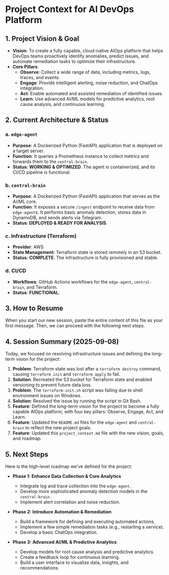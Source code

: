 # Project Context for AI DevOps Platform

## 1. Project Vision & Goal

- **Vision**: To create a fully capable, cloud-native AIOps platform that helps DevOps teams proactively identify anomalies, predict issues, and automate remediation tasks to optimize their infrastructure.
- **Core Pillars**:
    - **Observe**: Collect a wide range of data, including metrics, logs, traces, and events.
    - **Engage**: Provide intelligent alerting, noise reduction, and ChatOps integration.
    - **Act**: Enable automated and assisted remediation of identified issues.
    - **Learn**: Use advanced AI/ML models for predictive analytics, root cause analysis, and continuous learning.

## 2. Current Architecture & Status

### a. `edge-agent`
- **Purpose**: A Dockerized Python (FastAPI) application that is deployed on a target server.
- **Function**: It queries a Prometheus instance to collect metrics and forwards them to the `central-brain`.
- **Status**: **WORKING & OPTIMIZED**. The agent is containerized, and its CI/CD pipeline is functional.

### b. `central-brain`
- **Purpose**: A Dockerized Python (FastAPI) application that serves as the AI/ML core.
- **Function**: It exposes a secure `/ingest` endpoint to receive data from `edge-agent`s. It performs basic anomaly detection, stores data in DynamoDB, and sends alerts via Telegram.
- **Status**: **DEPLOYED & READY FOR ANALYSIS**.

### c. Infrastructure (Terraform)
- **Provider**: AWS
- **State Management**: Terraform state is stored remotely in an S3 bucket.
- **Status**: **COMPLETE**. The infrastructure is fully provisioned and stable.

### d. CI/CD
- **Workflows**: GitHub Actions workflows for the `edge-agent`, `central-brain`, and Terraform.
- **Status**: **FUNCTIONAL**.

## 3. How to Resume

When you start our new session, paste the entire content of this file as your first message. Then, we can proceed with the following next steps.

## 4. Session Summary (2025-09-08)

Today, we focused on resolving infrastructure issues and defining the long-term vision for the project:

1.  **Problem**: Terraform state was lost after a `terraform destroy` command, causing `terraform init` and `terraform apply` to fail.
2.  **Solution**: Recreated the S3 bucket for Terraform state and enabled versioning to prevent future data loss.
3.  **Problem**: The `terraform-init.sh` script was failing due to shell environment issues on Windows.
4.  **Solution**: Resolved the issue by running the script in Git Bash.
5.  **Feature**: Defined the long-term vision for the project to become a fully capable AIOps platform, with four key pillars: Observe, Engage, Act, and Learn.
6.  **Feature**: Updated the `README.md` files for the `edge-agent` and `central-brain` to reflect the new project goals.
7.  **Feature**: Updated this `project_context.md` file with the new vision, goals, and roadmap.

## 5. Next Steps

Here is the high-level roadmap we've defined for the project:

*   **Phase 1: Enhance Data Collection & Core Analytics**
    *   Integrate log and trace collection into the `edge-agent`.
    *   Develop more sophisticated anomaly detection models in the `central-brain`.
    *   Implement alert correlation and noise reduction.

*   **Phase 2: Introduce Automation & Remediation**
    *   Build a framework for defining and executing automated actions.
    *   Implement a few simple remediation tasks (e.g., restarting a service).
    *   Develop a basic ChatOps integration.

*   **Phase 3: Advanced AI/ML & Predictive Analytics**
    *   Develop models for root cause analysis and predictive analytics.
    *   Create a feedback loop for continuous learning.
    *   Build a user interface to visualize data, insights, and recommendations.